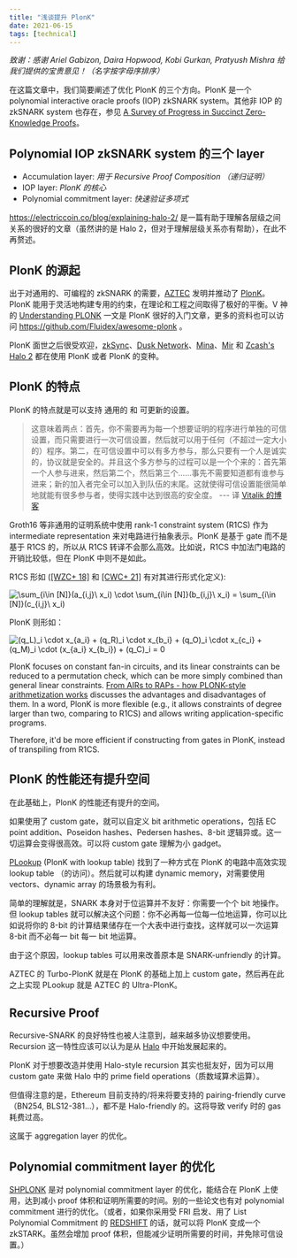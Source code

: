 ```yaml
---
title: "浅谈提升 PlonK"
date: 2021-06-15
tags: [technical]
---
```


_致谢：感谢 Ariel Gabizon, Daira Hopwood, Kobi Gurkan, Pratyush Mishra 给我们提供的宝贵意见！（名字按字母序排序）_

在这篇文章中，我们简要阐述了优化 PlonK 的三个方向。PlonK 是一个 polynomial interactive oracle proofs (IOP) zkSNARK system。其他非 IOP 的 zkSNARK system 也存在，参见 [A Survey of Progress in Succinct Zero-Knowledge Proofs](https://telaviv2019.scalingbitcoin.org/files/a-survey-of-progress-in-succinct-zero-knowledge-proofs-towards-trustless-snarks.pptx)。

## Polynomial IOP zkSNARK system 的三个 layer

+ Accumulation layer: _用于 Recursive Proof Composition （递归证明）_
+ IOP layer: _PlonK 的核心_
+ Polynomial commitment layer: _快速验证多项式_

https://electriccoin.co/blog/explaining-halo-2/ 是一篇有助于理解各层级之间关系的很好的文章（虽然讲的是 Halo 2，但对于理解层级关系亦有帮助），在此不再赘述。


## PlonK 的源起

出于对通用的、可编程的 zkSNARK 的需要，[AZTEC](https://aztec.network/) 发明并推动了 [PlonK](https://eprint.iacr.org/2019/953.pdf)。PlonK 能用于灵活地构建专用的约束，在理论和工程之间取得了极好的平衡。V 神 的 [Understanding PLONK](https://vitalik.ca/general/2019/09/22/plonk.html) 一文是 PlonK 很好的入门文章，更多的资料也可以访问 https://github.com/Fluidex/awesome-plonk 。

PlonK 面世之后很受欢迎，[zkSync](https://zksync.io/)、[Dusk Network](https://dusk.network/)、[Mina](https://minaprotocol.com/)、[Mir](https://mirprotocol.org/) 和 [Zcash's Halo 2](https://zcash.github.io/halo2/concepts/arithmetization.html) 都在使用 PlonK 或者 PlonK 的变种。


## PlonK 的特点

PlonK 的特点就是可以支持 通用的 和 可更新的设置。

> 这意味着两点：首先，你不需要再为每一个想要证明的程序进行单独的可信设置，而只需要进行一次可信设置，然后就可以用于任何（不超过一定大小的）程序。第二，在可信设置中可以有多方参与，那么只要有一个人是诚实的，协议就是安全的。并且这个多方参与的过程可以是一个个来的：首先第一个人参与进来，然后第二个，然后第三个......事先不需要知道都有谁参与进来；新的加入者完全可以加入到队伍的末尾。这就使得可信设置能很简单地就能有很多参与者，使得实践中达到很高的安全度。 --- 译 [Vitalik 的博客](https://vitalik.ca/general/2019/09/22/plonk.html)

Groth16 等非通用的证明系统中使用 rank-1 constraint system (R1CS) 作为 intermediate representation 来对电路进行抽象表示。PlonK 是基于 gate 而不是基于 R1CS 的，所以从 R1CS 转译不会那么高效。比如说，R1CS 中加法门电路的开销比较低，但在 PlonK 中则不是如此。

R1CS 形如 ([[WZC+ 18]](https://eprint.iacr.org/2018/691.pdf) 和 [[CWC+ 21]](https://eprint.iacr.org/2021/651.pdf) 有对其进行形式化定义):
<!-- 
$$\sum_{i\in [N]}(a_{i,j}\ x_i) \cdot \sum_{i\in [N]}(b_{i,j}\ x_i) = \sum_{i\in [N]}(c_{i,j}\ x_i)$$
 -->
<img src="https://latex.codecogs.com/svg.image?\sum_{i\in&space;[N]}(a_{i,j}\&space;x_i)&space;\cdot&space;\sum_{i\in&space;[N]}(b_{i,j}\&space;x_i)&space;=&space;\sum_{i\in&space;[N]}(c_{i,j}\&space;x_i)" title="\sum_{i\in [N]}(a_{i,j}\ x_i) \cdot \sum_{i\in [N]}(b_{i,j}\ x_i) = \sum_{i\in [N]}(c_{i,j}\ x_i)" />

PlonK 则形如：
<!-- 
$$(q_L)_i \cdot x_{a_i} + (q_R)_i \cdot x_{b_i} + (q_O)_i \cdot x_{c_i} + (q_M)_i \cdot (x_{a_i} x_{b_i}) + (q_C)_i = 0$$
 -->
<img src="https://latex.codecogs.com/svg.image?(q_L)_i&space;\cdot&space;x_{a_i}&space;&plus;&space;(q_R)_i&space;\cdot&space;x_{b_i}&space;&plus;&space;(q_O)_i&space;\cdot&space;x_{c_i}&space;&plus;&space;(q_M)_i&space;\cdot&space;(x_{a_i}&space;x_{b_i})&space;&plus;&space;(q_C)_i&space;=&space;0" title="(q_L)_i \cdot x_{a_i} + (q_R)_i \cdot x_{b_i} + (q_O)_i \cdot x_{c_i} + (q_M)_i \cdot (x_{a_i} x_{b_i}) + (q_C)_i = 0" />

PlonK focuses on constant fan-in circuits, and its linear constraints can be reduced to a permutation check, which can be more simply combined than general linear constraints. [From AIRs to RAPs - how PLONK-style arithmetization works](https://hackmd.io/@aztec-network/plonk-arithmetiization-air#How-does-all-this-relate-to-R1CS) discusses the advantages and disadvantages of them. In a word, PlonK is more flexible (e.g., it allows constraints of degree larger than two, comparing to R1CS) and allows writing application-specific programs.

Therefore, it'd be more efficient if constructing from gates in PlonK, instead of transpiling from R1CS.


## PlonK 的性能还有提升空间

在此基础上，PlonK 的性能还有提升的空间。

如果使用了 custom gate，就可以自定义 bit arithmetic operations，包括 EC point addition、Poseidon hashes、Pedersen hashes、8-bit 逻辑异或。这一切运算会变得很高效。可以将 custom gate 理解为小 gadget。

[PLookup](https://eprint.iacr.org/2020/315.pdf) (PlonK with lookup table) 找到了一种方式在 PlonK 的电路中高效实现 lookup table （的访问）。然后就可以构建 dynamic memory，对需要使用 vectors、dynamic array 的场景极为有利。

简单的理解就是，SNARK 本身对于位运算并不友好：你需要一个个 bit 地操作。但 lookup tables 就可以解决这个问题：你不必再每一位每一位地运算，你可以比如说将你的 8-bit 的计算结果储存在一个大表中进行查找，这样就可以一次运算 8-bit 而不必每一 bit 每一 bit 地运算。

由于这个原因，lookup tables 可以用来改善原本是 SNARK-unfriendly 的计算。

AZTEC 的 Turbo-PlonK 就是在 PlonK 的基础上加上 custom gate，然后再在此之上实现 PLookup 就是 AZTEC 的 Ultra-PlonK。


## Recursive Proof

Recursive-SNARK 的良好特性也被人注意到，越来越多协议想要使用。Recursion 这一特性应该可以认为是从 [Halo](https://eprint.iacr.org/2019/1021.pdf) 中开始发展起来的。

PlonK 对于想要改造并使用 Halo-style recursion 其实也挺友好，因为可以用 custom gate 来做 Halo 中的 prime field operations（质数域算术运算）。

但值得注意的是，Ethereum 目前支持的/将来将要支持的 pairing-friendly curve（BN254, BLS12-381...），都不是 Halo-friendly 的。这将导致 verify 时的 gas 耗费过高。

这属于 aggregation layer 的优化。

## Polynomial commitment layer 的优化

[SHPLONK](https://eprint.iacr.org/2020/081.pdf) 是对 polynomial commitment layer 的优化，能结合在 PlonK 上使用，达到减小 proof 体积和证明所需要的时间。别的一些论文也有对 polynomial commitment 进行的优化。（或者，如果你采用受 FRI 启发、用了 List Polynomial Commitment 的 [REDSHIFT](https://eprint.iacr.org/2019/1400.pdf) 的话，就可以将 PlonK 变成一个 zkSTARK。虽然会增加 proof 体积，但能减少证明所需要的时间，并免除可信设置。）